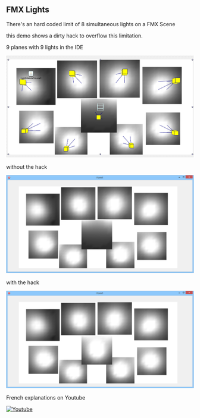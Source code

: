 ## FMX Lights

There's an hard coded limit of 8 simultaneous lights on a FMX Scene

this demo shows a dirty hack to overflow this limitation.

9 planes with 9 lights in the IDE

![screen1.png](screen1.png)

without the hack 

![screen2.png](screen2.png)
 
with the hack

![screen3.png](screen3.png)

French explanations on Youtube

[![Youtube](https://img.youtube.com/vi/fL5CmQdDTfg/0.jpg)](https://youtu.be/fL5CmQdDTfg)
